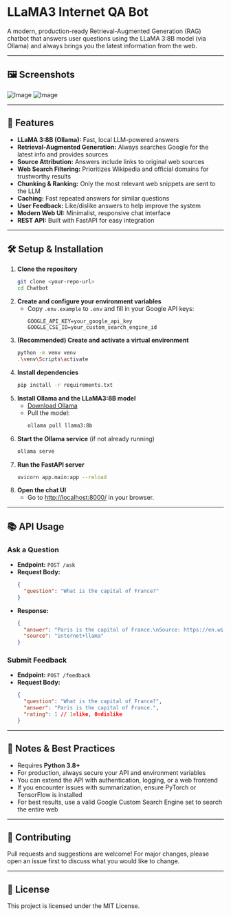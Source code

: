 # LLaMA3 Internet QA Bot

A modern, production-ready Retrieval-Augmented Generation (RAG) chatbot that answers user questions using the LLaMA 3:8B model (via Ollama) and always brings you the latest information from the web.

---

## 🖼️ Screenshots
![Image](https://github.com/user-attachments/assets/09f9365f-aa66-4d29-a810-43623335ce4e)
![Image](https://github.com/user-attachments/assets/03cc4558-3a77-4c6e-92d0-e2a737d29e61)

---

## 🚀 Features
- **LLaMA 3:8B (Ollama):** Fast, local LLM-powered answers
- **Retrieval-Augmented Generation:** Always searches Google for the latest info and provides sources
- **Source Attribution:** Answers include links to original web sources
- **Web Search Filtering:** Prioritizes Wikipedia and official domains for trustworthy results
- **Chunking & Ranking:** Only the most relevant web snippets are sent to the LLM
- **Caching:** Fast repeated answers for similar questions
- **User Feedback:** Like/dislike answers to help improve the system
- **Modern Web UI:** Minimalist, responsive chat interface
- **REST API:** Built with FastAPI for easy integration

---

## 🛠️ Setup & Installation

1. **Clone the repository**
   ```sh
   git clone <your-repo-url>
   cd Chatbot
   ```
2. **Create and configure your environment variables**
   - Copy `.env.example` to `.env` and fill in your Google API keys:
     ```env
     GOOGLE_API_KEY=your_google_api_key
     GOOGLE_CSE_ID=your_custom_search_engine_id
     ```
3. **(Recommended) Create and activate a virtual environment**
   ```sh
   python -m venv venv
   .\venv\Scripts\activate
   ```
4. **Install dependencies**
   ```sh
   pip install -r requirements.txt
   ```
5. **Install Ollama and the LLaMA3:8B model**
   - [Download Ollama](https://ollama.com/download)
   - Pull the model:
     ```sh
     ollama pull llama3:8b
     ```
6. **Start the Ollama service** (if not already running)
   ```sh
   ollama serve
   ```
7. **Run the FastAPI server**
   ```sh
   uvicorn app.main:app --reload
   ```
8. **Open the chat UI**
   - Go to [http://localhost:8000/](http://localhost:8000/) in your browser.

---

## 📚 API Usage

### Ask a Question
- **Endpoint:** `POST /ask`
- **Request Body:**
  ```json
  {
    "question": "What is the capital of France?"
  }
  ```
- **Response:**
  ```json
  {
    "answer": "Paris is the capital of France.\nSource: https://en.wikipedia.org/wiki/Paris",
    "source": "internet+llama"
  }
  ```

### Submit Feedback
- **Endpoint:** `POST /feedback`
- **Request Body:**
  ```json
  {
    "question": "What is the capital of France?",
    "answer": "Paris is the capital of France.",
    "rating": 1 // 1=like, 0=dislike
  }
  ```

---

## 📝 Notes & Best Practices
- Requires **Python 3.8+**
- For production, always secure your API and environment variables
- You can extend the API with authentication, logging, or a web frontend
- If you encounter issues with summarization, ensure PyTorch or TensorFlow is installed
- For best results, use a valid Google Custom Search Engine set to search the entire web

---

## 🤝 Contributing
Pull requests and suggestions are welcome! For major changes, please open an issue first to discuss what you would like to change.

---

## 📄 License
This project is licensed under the MIT License.
